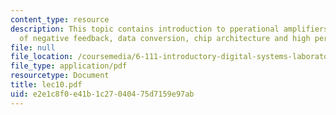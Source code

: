 ```yaml
---
content_type: resource
description: This topic contains introduction to pperational amplifiers, the power
  of negative feedback, data conversion, chip architecture and high performance converters.
file: null
file_location: /coursemedia/6-111-introductory-digital-systems-laboratory-spring-2006/e2e1c8f0e41b1c27040475d7159e97ab_lec10.pdf
file_type: application/pdf
resourcetype: Document
title: lec10.pdf
uid: e2e1c8f0-e41b-1c27-0404-75d7159e97ab
---
```


